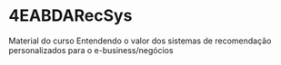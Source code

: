 # 4EABDARecSys
Material do curso Entendendo o valor dos sistemas de recomendação personalizados para o e-business/negócios 
